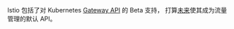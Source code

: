 ---
---
Istio 包括了对 Kubernetes [Gateway API](https://gateway-api.sigs.k8s.io/) 的 Beta 支持，
打算[未来](/zh/blog/2022/gateway-api-beta/)使其成为流量管理的默认 API。
